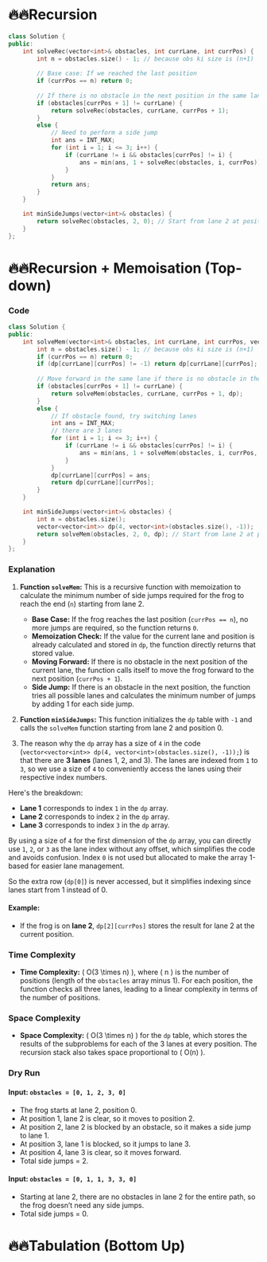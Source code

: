 # 🔥🔥Recursion
```cpp
class Solution {
public:
    int solveRec(vector<int>& obstacles, int currLane, int currPos) {
        int n = obstacles.size() - 1; // because obs ki size is (n+1)
        
        // Base case: If we reached the last position
        if (currPos == n) return 0;
        
        // If there is no obstacle in the next position in the same lane, move forward
        if (obstacles[currPos + 1] != currLane) {
            return solveRec(obstacles, currLane, currPos + 1);
        }
        else {
            // Need to perform a side jump
            int ans = INT_MAX;
            for (int i = 1; i <= 3; i++) {
                if (currLane != i && obstacles[currPos] != i) {
                    ans = min(ans, 1 + solveRec(obstacles, i, currPos)); // 1 side jump
                }
            }
            return ans;
        }
    }

    int minSideJumps(vector<int>& obstacles) {
        return solveRec(obstacles, 2, 0); // Start from lane 2 at position 0
    }
};

```
# 🔥🔥Recursion + Memoisation (Top-down)
### Code

```cpp
class Solution {
public:
    int solveMem(vector<int>& obstacles, int currLane, int currPos, vector<vector<int>>& dp) {
        int n = obstacles.size() - 1; // because obs ki size is (n+1)
        if (currPos == n) return 0;
        if (dp[currLane][currPos] != -1) return dp[currLane][currPos];
        
        // Move forward in the same lane if there is no obstacle in the next position
        if (obstacles[currPos + 1] != currLane) {
            return solveMem(obstacles, currLane, currPos + 1, dp);
        }
        else {
            // If obstacle found, try switching lanes
            int ans = INT_MAX;
            // there are 3 lanes
            for (int i = 1; i <= 3; i++) {
                if (currLane != i && obstacles[currPos] != i) {
                    ans = min(ans, 1 + solveMem(obstacles, i, currPos, dp)); // 1 side jump
                }
            }
            dp[currLane][currPos] = ans;
            return dp[currLane][currPos];
        }
    }

    int minSideJumps(vector<int>& obstacles) {
        int n = obstacles.size();
        vector<vector<int>> dp(4, vector<int>(obstacles.size(), -1));
        return solveMem(obstacles, 2, 0, dp); // Start from lane 2 at position 0
    }
};
```

### Explanation
1. **Function `solveMem`:** This is a recursive function with memoization to calculate the minimum number of side jumps required for the frog to reach the end (`n`) starting from lane 2.
   - **Base Case:** If the frog reaches the last position (`currPos == n`), no more jumps are required, so the function returns `0`.
   - **Memoization Check:** If the value for the current lane and position is already calculated and stored in `dp`, the function directly returns that stored value.
   - **Moving Forward:** If there is no obstacle in the next position of the current lane, the function calls itself to move the frog forward to the next position (`currPos + 1`).
   - **Side Jump:** If there is an obstacle in the next position, the function tries all possible lanes and calculates the minimum number of jumps by adding 1 for each side jump.

2. **Function `minSideJumps`:** This function initializes the `dp` table with `-1` and calls the `solveMem` function starting from lane 2 and position 0.
3. The reason why the `dp` array has a size of `4` in the code (`vector<vector<int>> dp(4, vector<int>(obstacles.size(), -1));`) is that there are **3 lanes** (lanes 1, 2, and 3). The lanes are indexed from `1` to `3`, so we use a size of `4` to conveniently access the lanes using their respective index numbers.

Here's the breakdown:
- **Lane 1** corresponds to index `1` in the `dp` array.
- **Lane 2** corresponds to index `2` in the `dp` array.
- **Lane 3** corresponds to index `3` in the `dp` array.

By using a size of `4` for the first dimension of the `dp` array, you can directly use `1`, `2`, or `3` as the lane index without any offset, which simplifies the code and avoids confusion. Index `0` is not used but allocated to make the array 1-based for easier lane management.

So the extra row (`dp[0]`) is never accessed, but it simplifies indexing since lanes start from 1 instead of 0.

####  Example:
- If the frog is on **lane 2**, `dp[2][currPos]` stores the result for lane 2 at the current position.


### Time Complexity
- **Time Complexity:** \( O(3 \times n) \), where \( n \) is the number of positions (length of the `obstacles` array minus 1). For each position, the function checks all three lanes, leading to a linear complexity in terms of the number of positions.

### Space Complexity
- **Space Complexity:** \( O(3 \times n) \) for the `dp` table, which stores the results of the subproblems for each of the 3 lanes at every position. The recursion stack also takes space proportional to \( O(n) \).

### Dry Run
#### Input: `obstacles = [0, 1, 2, 3, 0]`
- The frog starts at lane 2, position 0.
- At position 1, lane 2 is clear, so it moves to position 2.
- At position 2, lane 2 is blocked by an obstacle, so it makes a side jump to lane 1.
- At position 3, lane 1 is blocked, so it jumps to lane 3.
- At position 4, lane 3 is clear, so it moves forward.
- Total side jumps = 2.

#### Input: `obstacles = [0, 1, 1, 3, 3, 0]`
- Starting at lane 2, there are no obstacles in lane 2 for the entire path, so the frog doesn’t need any side jumps.
- Total side jumps = 0.

# 🔥🔥Tabulation (Bottom Up)
